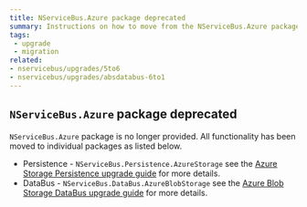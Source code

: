 ```yaml
---
title: NServiceBus.Azure package deprecated
summary: Instructions on how to move from the NServiceBus.Azure package to the new individual packages.
tags:
 - upgrade
 - migration
related:
- nservicebus/upgrades/5to6
- nservicebus/upgrades/absdatabus-6to1
---
```


## `NServiceBus.Azure` package deprecated

`NServiceBus.Azure` package is no longer provided. All functionality has been moved to individual packages as listed below.

* Persistence - `NServiceBus.Persistence.AzureStorage` see the [Azure Storage Persistence upgrade guide](/nservicebus/upgrades/nservicebus/upgrades/asp-6to7.md) for more details.
* DataBus - `NServiceBus.DataBus.AzureBlobStorage` see the [Azure Blob Storage DataBus upgrade guide](/nservicebus/upgrades/absdatabus-6to1.md) for more details.
